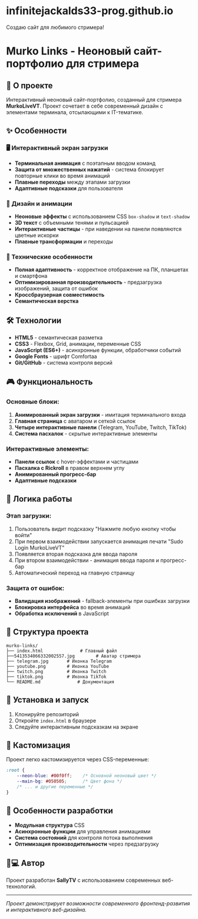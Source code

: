 # infinitejackalds33-prog.github.io
Создаю сайт для любимого стримера!

# Murko Links - Неоновый сайт-портфолио для стримера

## 🎯 О проекте

Интерактивный неоновый сайт-портфолио, созданный для стримера **MurkoLiveVT**. Проект сочетает в себе современный дизайн с элементами терминала, отсылающими к IT-тематике.

## ✨ Особенности

### 🖥️ Интерактивный экран загрузки
- **Терминальная анимация** с поэтапным вводом команд
- **Защита от множественных нажатий** - система блокирует повторные клики во время анимаций
- **Плавные переходы** между этапами загрузки
- **Адаптивные подсказки** для пользователя

### 🎨 Дизайн и анимации
- **Неоновые эффекты** с использованием CSS `box-shadow` и `text-shadow`
- **3D текст** с объемными тенями и пульсацией
- **Интерактивные частицы** - при наведении на панели появляются цветные искорки
- **Плавные трансформации** и переходы

### 📱 Технические особенности
- **Полная адаптивность** - корректное отображение на ПК, планшетах и смартфона
- **Оптимизированная производительность** - предзагрузка изображений, защита от ошибок
- **Кроссбраузерная совместимость**
- **Семантическая верстка**

## 🛠️ Технологии

- **HTML5** - семантическая разметка
- **CSS3** - Flexbox, Grid, анимации, переменные CSS
- **JavaScript (ES6+)** - асинхронные функции, обработчики событий
- **Google Fonts** - шрифт Comfortaa
- **Git/GitHub** - система контроля версий

## 🎮 Функциональность

### Основные блоки:
1. **Анимированный экран загрузки** - имитация терминального входа
2. **Главная страница** с аватаром и сеткой ссылок
3. **Четыре интерактивные панели** (Telegram, YouTube, Twitch, TikTok)
4. **Система пасхалок** - скрытые интерактивные элементы

### Интерактивные элементы:
- **Панели ссылок** с hover-эффектами и частицами
- **Пасхалка с Rickroll** в правом верхнем углу
- **Анимированный прогресс-бар**
- **Адаптивные подсказки**

## 🔧 Логика работы

### Этап загрузки:
1. Пользователь видит подсказку "Нажмите любую кнопку чтобы войти"
2. При первом взаимодействии запускается анимация печати "Sudo Login MurkoLiveVT"
3. Появляется вторая подсказка для ввода пароля
4. При втором взаимодействии - анимация ввода пароля и прогресс-бар
5. Автоматический переход на главную страницу

### Защита от ошибок:
- **Валидация изображений** - fallback-элементы при ошибках загрузки
- **Блокировка интерфейса** во время анимаций
- **Обработка исключений** в JavaScript

## 📁 Структура проекта

```
murko-links/
├── index.html              # Главный файл
├──5413534066332002557.jpg        # Аватар стримера
├── telegram.jpg       # Иконка Telegram
├── youtube.png        # Иконка YouTube
├── twitch.png         # Иконка Twitch
├── tiktok.png         # Иконка TikTok
└── README.md              # Документация
```

## 🚀 Установка и запуск

1. Клонируйте репозиторий
2. Откройте `index.html` в браузере
3. Следуйте интерактивным подсказкам на экране

## 🎨 Кастомизация

Проект легко кастомизируется через CSS-переменные:
```css
:root {
    --neon-blue: #00f0ff;    /* Основной неоновый цвет */
    --main-bg: #050505;      /* Цвет фона */
    /* ... и другие переменные */
}
```

## 📝 Особенности разработки

- **Модульная структура** CSS
- **Асинхронные функции** для управления анимациями
- **Система состояний** для контроля потока выполнения
- **Оптимизация производительности** через предзагрузку

## 👨💻 Автор

Проект разработан **SallyTV** с использованием современных веб-технологий.

---

*Проект демонстрирует возможности современного фронтенд-развития и интерактивного веб-дизайна.*